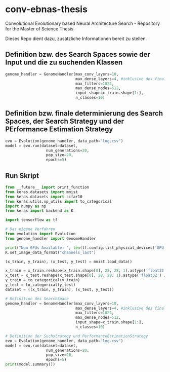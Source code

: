 # conv-ebnas-thesis
Convolutional Evolutionary based Neural Architecture Search - Repository for the Master of Science Thesis

Dieses Repo dient dazu, zusätzliche Informationen bereit zu stellen.


## Definition bzw. des Search Spaces sowie der Input und die zu suchenden Klassen
```python GenomeHandler (Search Space)
genome_handler = GenomeHandler(max_conv_layers=10, 
                               max_dense_layers=4, #inklusive des finalen DenseLayer
                               max_filters=1024,
                               max_dense_nodes=512,
                               input_shape=x_train.shape[1:],
                               n_classes=10)
```

## Definition bzw. finale determinierung des Search Spaces, der Search Strategy und der PErformance Estimation Strategy
```python Evolution (determine Search Strategy and Performance Estimation)
evo = Evolution(genome_handler, data_path="log.csv")
model = evo.run(dataset=dataset,
                  num_generations=20,
                  pop_size=20,
                  epochs=5)
```

## Run Skript
```python Complete Code with Import
from __future__ import print_function
from keras.datasets import mnist
from keras.datasets import cifar10
from keras.utils.np_utils import to_categorical
import numpy as np
from keras import backend as K

import tensorflow as tf

# Das eigene Verfahren
from evolution import Evolution
from genome_handler import GenomeHandler

print("Num GPUs Available: ", len(tf.config.list_physical_devices('GPU')))
K.set_image_data_format("channels_last")

(x_train, y_train), (x_test, y_test) = mnist.load_data()

x_train = x_train.reshape(x_train.shape[0], 28, 28, 1).astype('float32') / 255
x_test = x_test.reshape(x_test.shape[0], 28, 28, 1).astype('float32') / 255
y_train = to_categorical(y_train)
y_test = to_categorical(y_test)
dataset = ((x_train, y_train), (x_test, y_test))

# Definition des SearchSpace
genome_handler = GenomeHandler(max_conv_layers=10, 
                               max_dense_layers=4, #inklusive des finalen DenseLayer
                               max_filters=1024,
                               max_dense_nodes=512,
                               input_shape=x_train.shape[1:],
                               n_classes=10)

# Definition der Suchstrategy und PerformanceEstimationStrategy 
evo = Evolution(genome_handler, data_path="log.csv")
model = evo.run(dataset=dataset,
                  num_generations=20,
                  pop_size=20,
                  epochs=5)
print(model.summary())
```